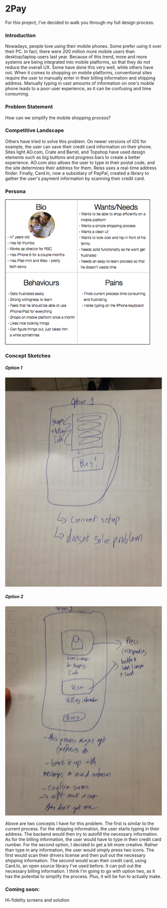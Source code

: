 # 2Pay

For this project, I've decided to walk you through my full design process.  

### Introduction 

Nowadays, people love using their mobile phones.  Some prefer using it over their PC.  In fact, there were 200 million more mobile users than desktop/laptop users last year.  Because of this trend, more and more systems are being integrated into mobile platforms, so that they do not reduce the overall UX.  Some have done this very well, while others have not.  When it comes to shopping on mobile platforms, conventional sites require the user to manually enter in their billing information and shipping address.  Manually typing in vast amounts of information on one's mobile phone leads to a poor user experience, as it can be confusing and time consuming.  

### Problem Statement

How can we simplify the mobile shopping process?

### Competitive Landscape

Others have tried to solve this problem.  On newer versions of iOS for example, the user can save their credit card information on their phone.  Sites light AO.com, Crate and Barrel, and Topshop have used design elements such as big buttons and progress bars to create a better experience.  AO.com also allows the user to type in their postal code, and the site determines their address for them.  Reiss uses a real-time address finder.  Finally, Card.Io, now a subsidiary of PayPal, created a library to gather the user's payment information by scanning their credit card.  

### Persona

![alt text](https://github.com/rishigoel/2Pay/blob/master/Sketched%20Persona%20Pic.png)

### Concept Sketches

##### Option 1

![alt text](https://github.com/rishigoel/2Pay/blob/master/Lo-fi%20Option%201.JPG)

##### Option 2

![alt text](https://github.com/rishigoel/2Pay/blob/master/Lo-fi%20Option%202.JPG)

Above are two concepts I have for this problem.  The first is similar to the current process.  For the shipping information, the user starts typing in their address.  The backend would then try to autofill the necessary information.  As for the billing information, the user would have to type in their credit card number.  For the second option, I decided to get a bit more creative.  Rather than type in any information, the user would simply press two icons.  The first would scan their drivers license and then pull out the necessary shipping information.  The second would scan their credit card, using Card.Io, an open source library I've used before.  It can pull out the necessary billing information.  I think I'm going to go with option two, as it has the potential to simplify the process.  Plus, it will be fun to actually make.



### Coming soon:

Hi-fidelity screens and solution
